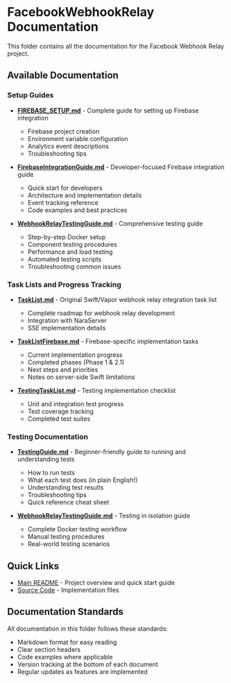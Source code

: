 # FacebookWebhookRelay Documentation

This folder contains all the documentation for the Facebook Webhook Relay project.

## Available Documentation

### Setup Guides
- **[FIREBASE_SETUP.md](FIREBASE_SETUP.md)** - Complete guide for setting up Firebase integration
  - Firebase project creation
  - Environment variable configuration
  - Analytics event descriptions
  - Troubleshooting tips

- **[FirebaseIntegrationGuide.md](FirebaseIntegrationGuide.md)** - Developer-focused Firebase integration guide
  - Quick start for developers
  - Architecture and implementation details
  - Event tracking reference
  - Code examples and best practices

- **[WebhookRelayTestingGuide.md](WebhookRelayTestingGuide.md)** - Comprehensive testing guide
  - Step-by-step Docker setup
  - Component testing procedures
  - Performance and load testing
  - Automated testing scripts
  - Troubleshooting common issues

### Task Lists and Progress Tracking
- **[TaskList.md](TaskList.md)** - Original Swift/Vapor webhook relay integration task list
  - Complete roadmap for webhook relay development
  - Integration with NaraServer
  - SSE implementation details

- **[TaskListFirebase.md](TaskListFirebase.md)** - Firebase-specific implementation tasks
  - Current implementation progress
  - Completed phases (Phase 1 & 2.1)
  - Next steps and priorities
  - Notes on server-side Swift limitations

- **[TestingTaskList.md](TestingTaskList.md)** - Testing implementation checklist
  - Unit and integration test progress
  - Test coverage tracking
  - Completed test suites

### Testing Documentation
- **[TestingGuide.md](TestingGuide.md)** - Beginner-friendly guide to running and understanding tests
  - How to run tests
  - What each test does (in plain English!)
  - Understanding test results
  - Troubleshooting tips
  - Quick reference cheat sheet

- **[WebhookRelayTestingGuide.md](WebhookRelayTestingGuide.md)** - Testing in isolation guide
  - Complete Docker testing workflow
  - Manual testing procedures
  - Real-world testing scenarios

## Quick Links

- [Main README](../README.md) - Project overview and quick start guide
- [Source Code](../Sources/FacebookWebhookRelay/) - Implementation files

## Documentation Standards

All documentation in this folder follows these standards:
- Markdown format for easy reading
- Clear section headers
- Code examples where applicable
- Version tracking at the bottom of each document
- Regular updates as features are implemented 